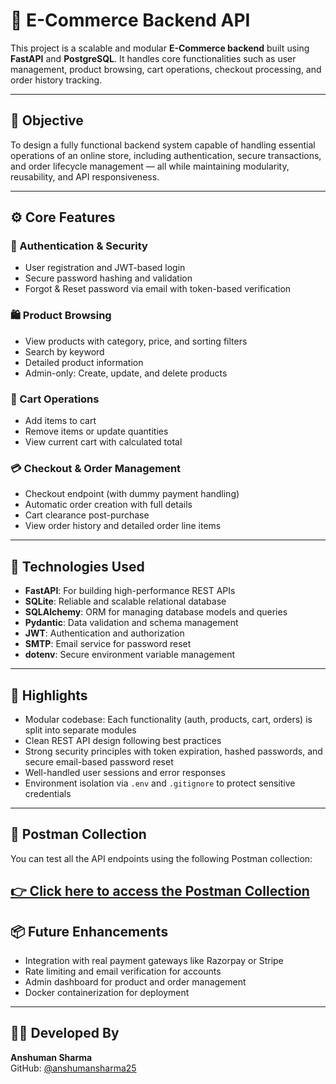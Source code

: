 # 🛒 E-Commerce Backend API

This project is a scalable and modular **E-Commerce backend** built using **FastAPI** and **PostgreSQL**. It handles core functionalities such as user management, product browsing, cart operations, checkout processing, and order history tracking.

---

## 🎯 Objective

To design a fully functional backend system capable of handling essential operations of an online store, including authentication, secure transactions, and order lifecycle management — all while maintaining modularity, reusability, and API responsiveness.

---

## ⚙️ Core Features

### 🔐 Authentication & Security
- User registration and JWT-based login
- Secure password hashing and validation
- Forgot & Reset password via email with token-based verification

### 🛍️ Product Browsing
- View products with category, price, and sorting filters
- Search by keyword
- Detailed product information
- Admin-only: Create, update, and delete products

### 🛒 Cart Operations
- Add items to cart
- Remove items or update quantities
- View current cart with calculated total

### 💳 Checkout & Order Management
- Checkout endpoint (with dummy payment handling)
- Automatic order creation with full details
- Cart clearance post-purchase
- View order history and detailed order line items

---

## 🧠 Technologies Used

- **FastAPI**: For building high-performance REST APIs
- **SQLite**: Reliable and scalable relational database
- **SQLAlchemy**: ORM for managing database models and queries
- **Pydantic**: Data validation and schema management
- **JWT**: Authentication and authorization
- **SMTP**: Email service for password reset
- **dotenv**: Secure environment variable management

---

## 📌 Highlights

- Modular codebase: Each functionality (auth, products, cart, orders) is split into separate modules
- Clean REST API design following best practices
- Strong security principles with token expiration, hashed passwords, and secure email-based password reset
- Well-handled user sessions and error responses
- Environment isolation via `.env` and `.gitignore` to protect sensitive credentials

---

## 🔗 Postman Collection

You can test all the API endpoints using the following Postman collection:

**[👉 Click here to access the Postman Collection](https://github.com/anshumansharma25/E-Commerce-Backend/blob/main/postman/E-commerce%20Backend%20API.postman_collection.json)**
---

## 📦 Future Enhancements

- Integration with real payment gateways like Razorpay or Stripe
- Rate limiting and email verification for accounts
- Admin dashboard for product and order management
- Docker containerization for deployment

---

## 👨‍💻 Developed By

**Anshuman Sharma**  
GitHub: [@anshumansharma25](https://github.com/anshumansharma25)
